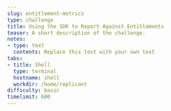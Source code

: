 ```yaml
---
slug: entitlement-metrics
type: challenge
title: Using the SDK to Report Against Entitlements
teaser: A short description of the challenge.
notes:
- type: text
  contents: Replace this text with your own text
tabs:
- title: Shell
  type: terminal
  hostname: shell
  workdir: /home/replicant
difficulty: basic
timelimit: 600
---
```


